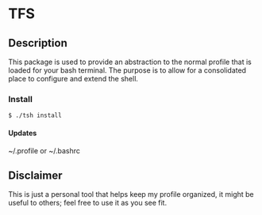 TFS
===

Description
-----------

This package is used to provide an abstraction to the normal profile that is loaded for your bash terminal. The purpose is to allow for a consolidated place to configure and extend the shell.   


### Install 
```
$ ./tsh install

```

#### Updates
~/.profile or ~/.bashrc


Disclaimer
----------

This is just a personal tool that helps keep my profile organized, it might be useful to others; feel free to use it as you see fit. 


